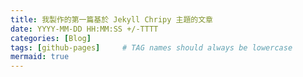 ```yaml
---
title: 我製作的第一篇基於 Jekyll Chripy 主題的文章
date: YYYY-MM-DD HH:MM:SS +/-TTTT
categories: [Blog]
tags: [github-pages]     # TAG names should always be lowercase
mermaid: true
---
```

